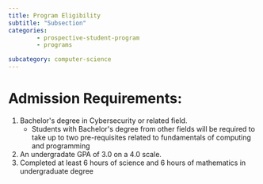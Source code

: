 ```yaml
---
title: Program Eligibility
subtitle: "Subsection"
categories: 
        - prospective-student-program
        - programs

subcategory: computer-science
---
```

# Admission Requirements:
1. Bachelor's degree in Cybersecurity or related field. 
    - Students with Bachelor's degree from other fields will be required to take up to two pre-requisites related to fundamentals of computing and programming 
2. An undergradate GPA of 3.0 on a 4.0 scale. 
3. Completed at least 6 hours of science and 6 hours of mathematics in undergraduate degree 

